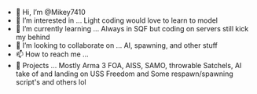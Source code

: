 - 👋 Hi, I’m @Mikey7410
- 👀 I’m interested in ... Light coding would love to learn to model
- 🌱 I’m currently learning ... Always in SQF but coding on servers still kick my behind
- 💞️ I’m looking to collaborate on ... AI, spawning, and other stuff
- 📫 How to reach me ... 
- 💞️ Projects ... Mostly Arma 3 FOA, AISS, SAMO, throwable Satchels, AI take of and landing on USS Freedom and Some respawn/spawning script's and others lol

<!---
Mikey7410/Mikey7410 is a ✨ special ✨ repository because its `README.md` (this file) appears on your GitHub profile.
You can click the Preview link to take a look at your changes.
--->

